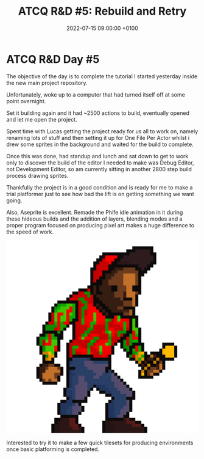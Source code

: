 ﻿---
layout: post 
title:  "ATCQ R&D #5: Rebuild and Retry"
date:   2022-07-15 09:00:00 +0100 
categories: [unreal, atcq]
---

# ATCQ R&D Day #5

The objective of the day is to complete the tutorial I started yesterday inside the new main project repository.

Unfortunately, woke up to a computer that had turned itself off at some point overnight.

Set it building again and it had ~2500 actions to build, eventually opened and let me open the project.

Spent time with Lucas getting the project ready for us all to work on, namely renaming lots of stuff and then setting it up for One File Per Actor whilst i drew some sprites in the background and waited for the build to complete.

Once this was done, had standup and lunch and sat down to get to work only to discover the build of the editor I needed to make was Debug Editor, not Development Editor, so am currently sitting in another 2800 step build process drawing sprites.

Thankfully the project is in a good condition and is ready for me to make a trial platformer just to see how bad the lift is on getting something we want going. 

Also, Aseprite is excellent. Remade the Phife idle animation in it during these hideous builds and the addition of layers, blending modes and a proper program focused on producing pixel art makes a huge difference to the speed of work.

<a href="/docs/assets/images/atcq-r-d/T_UE4Robot_IdleStand_Phife.gif">
<img src="/docs/assets/images/atcq-r-d/T_UE4Robot_IdleStand_Phife.gif" width="600" alt="gif">
</a>

Interested to try it to make a few quick tilesets for producing environments once basic platforming is completed.

